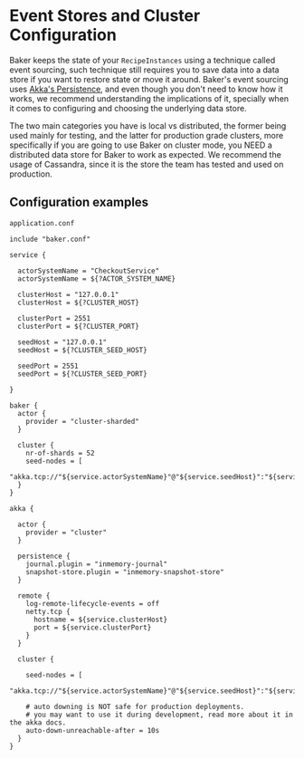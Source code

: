 # Event Stores and Cluster Configuration

Baker keeps the state of your `RecipeInstances` using a technique called event sourcing, such technique still requires
you to save data into a data store if you want to restore state or move it around. Baker's event sourcing uses 
[Akka's Persistence](https://doc.akka.io/docs/akka/current/persistence.html), and even though you don't need to know how
it works, we recommend understanding the implications of it, specially when it comes to configuring and choosing the underlying 
data store. 

The two main categories you have is local vs distributed, the former being used mainly for testing, and the latter for
production grade clusters, more specifically if you are going to use Baker on cluster mode, you NEED a distributed data store
for Baker to work as expected. We recommend the usage of Cassandra, since it is the store the team has tested and used on 
production.

## Configuration examples

`application.conf`

```config tab="Local Store"
include "baker.conf"

service {

  actorSystemName = "CheckoutService"
  actorSystemName = ${?ACTOR_SYSTEM_NAME}

  clusterHost = "127.0.0.1"
  clusterHost = ${?CLUSTER_HOST}

  clusterPort = 2551
  clusterPort = ${?CLUSTER_PORT}

  seedHost = "127.0.0.1"
  seedHost = ${?CLUSTER_SEED_HOST}

  seedPort = 2551
  seedPort = ${?CLUSTER_SEED_PORT}

}

baker {
  actor {
    provider = "cluster-sharded"
  }

  cluster {
    nr-of-shards = 52
    seed-nodes = [
      "akka.tcp://"${service.actorSystemName}"@"${service.seedHost}":"${service.seedPort}]
  }
}

akka {

  actor {
    provider = "cluster"
  }

  persistence {
    journal.plugin = "inmemory-journal"
    snapshot-store.plugin = "inmemory-snapshot-store"
  }

  remote {
    log-remote-lifecycle-events = off
    netty.tcp {
      hostname = ${service.clusterHost}
      port = ${service.clusterPort}
    }
  }

  cluster {

    seed-nodes = [
      "akka.tcp://"${service.actorSystemName}"@"${service.seedHost}":"${service.seedPort}]

    # auto downing is NOT safe for production deployments.
    # you may want to use it during development, read more about it in the akka docs.
    auto-down-unreachable-after = 10s
  }
}
```

```config tab="Distributed Store"

```
